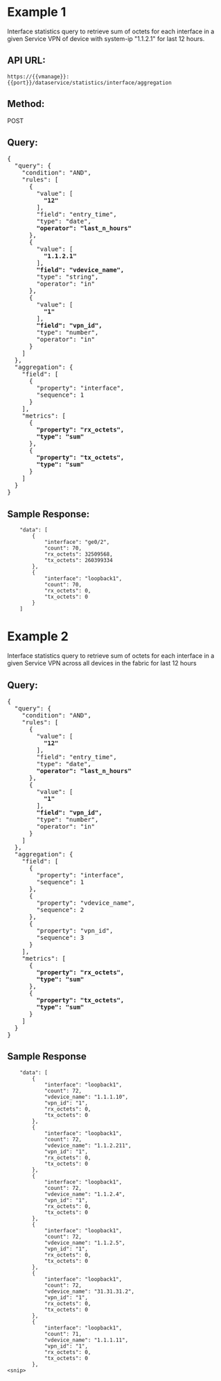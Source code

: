 # Example 1

Interface statistics query to retrieve sum of octets for each interface in a given Service VPN of device with system-ip "1.1.2.1" for last 12 hours.

## API URL:

`https://{{vmanage}}:{{port}}/dataservice/statistics/interface/aggregation`

## Method:

POST

## Query:

<pre>
{
  "query": {
    "condition": "AND",
    "rules": [
      {
        "value": [
          <b>"12"</b>
        ],
        "field": "entry_time",
        "type": "date",
        <b>"operator": "last_n_hours"</b>
      },
      {
        "value": [
          <b>"1.1.2.1"</b>
        ],
        <b>"field": "vdevice_name",</b>
        "type": "string",
        "operator": "in"
      },
      {
        "value": [
          <b>"1"</b>
        ],
        <b>"field": "vpn_id",</b>
        "type": "number",
        "operator": "in"
      }
    ]
  },
  "aggregation": {
    "field": [
      {
        "property": "interface",
        "sequence": 1
      }
    ],
    "metrics": [
      {
        <b>"property": "rx_octets",
        "type": "sum"</b>
      },
      {
        <b>"property": "tx_octets",
        "type": "sum"</b>
      }
    ]
  }
}
</pre>

## Sample Response:

```
    "data": [
        {
            "interface": "ge0/2",
            "count": 70,
            "rx_octets": 32509568,
            "tx_octets": 260399334
        },
        {
            "interface": "loopback1",
            "count": 70,
            "rx_octets": 0,
            "tx_octets": 0
        }
    ]
```

# Example 2

Interface statistics query to retrieve sum of octets for each interface in a given Service VPN across all devices in the fabric for last 12 hours

## Query:

<pre>
{
  "query": {
    "condition": "AND",
    "rules": [
      {
        "value": [
          <b>"12"</b>
        ],
        "field": "entry_time",
        "type": "date",
        <b>"operator": "last_n_hours"</b>
      },
      {
        "value": [
          <b>"1"</b>
        ],
        <b>"field": "vpn_id",</b>
        "type": "number",
        "operator": "in"
      }
    ]
  },
  "aggregation": {
    "field": [
      {
        "property": "interface",
        "sequence": 1
      },
      {
        "property": "vdevice_name",
        "sequence": 2
      },
      {
        "property": "vpn_id",
        "sequence": 3
      }
    ],
    "metrics": [
      {
        <b>"property": "rx_octets",
        "type": "sum"</b>
      },
      {
        <b>"property": "tx_octets",
        "type": "sum"</b>
      }
    ]
  }
}
</pre>

## Sample Response

```
    "data": [
        {
            "interface": "loopback1",
            "count": 72,
            "vdevice_name": "1.1.1.10",
            "vpn_id": "1",
            "rx_octets": 0,
            "tx_octets": 0
        },
        {
            "interface": "loopback1",
            "count": 72,
            "vdevice_name": "1.1.2.211",
            "vpn_id": "1",
            "rx_octets": 0,
            "tx_octets": 0
        },
        {
            "interface": "loopback1",
            "count": 72,
            "vdevice_name": "1.1.2.4",
            "vpn_id": "1",
            "rx_octets": 0,
            "tx_octets": 0
        },
        {
            "interface": "loopback1",
            "count": 72,
            "vdevice_name": "1.1.2.5",
            "vpn_id": "1",
            "rx_octets": 0,
            "tx_octets": 0
        },
        {
            "interface": "loopback1",
            "count": 72,
            "vdevice_name": "31.31.31.2",
            "vpn_id": "1",
            "rx_octets": 0,
            "tx_octets": 0
        },
        {
            "interface": "loopback1",
            "count": 71,
            "vdevice_name": "1.1.1.11",
            "vpn_id": "1",
            "rx_octets": 0,
            "tx_octets": 0
        },
<snip>
```